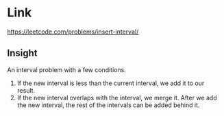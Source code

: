 # Link

https://leetcode.com/problems/insert-interval/

## Insight

An interval problem with a few conditions. 
1. If the new interval is less than the current interval, we add it to our result.
2. If the new interval overlaps with the interval, we merge it. 
After we add the new interval, the rest of the intervals can be added behind it. 